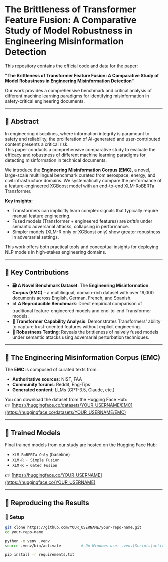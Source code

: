 # The Brittleness of Transformer Feature Fusion: A Comparative Study of Model Robustness in Engineering Misinformation Detection

This repository contains the official code and data for the paper:

**"The Brittleness of Transformer Feature Fusion: A Comparative Study of Model Robustness in Engineering Misinformation Detection"**

Our work provides a comprehensive benchmark and critical analysis of different machine learning paradigms for identifying misinformation in safety-critical engineering documents.

---

## 📝 Abstract

In engineering disciplines, where information integrity is paramount to safety and reliability, the proliferation of AI-generated and user-contributed content presents a critical risk.  
This paper conducts a comprehensive comparative study to evaluate the efficacy and robustness of different machine learning paradigms for detecting misinformation in technical documents.

We introduce the **Engineering Misinformation Corpus (EMC)**, a novel, large-scale multilingual benchmark curated from aerospace, energy, and civil infrastructure domains. We systematically compare the performance of a feature-engineered XGBoost model with an end-to-end XLM-RoBERTa Transformer.

**Key insights:**
- Transformers can implicitly learn complex signals that typically require manual feature engineering.
- Fused models (Transformer + engineered features) are *brittle* under semantic adversarial attacks, collapsing in performance.
- Simpler models (XLM-R only or XGBoost only) show greater robustness in adversarial settings.

This work offers both practical tools and conceptual insights for deploying NLP models in high-stakes engineering domains.

---

## 🚀 Key Contributions

- **🗃 A Novel Benchmark Dataset**: The **Engineering Misinformation Corpus (EMC)** – a multilingual, domain-rich dataset with over 19,000 documents across English, German, French, and Spanish.
- **📊 A Reproducible Benchmark**: Direct empirical comparison of traditional feature-engineered models and end-to-end Transformer models.
- **🤖 Transformer Capability Analysis**: Demonstrates Transformers' ability to capture trust-oriented features without explicit engineering.
- **🧪 Robustness Testing**: Reveals the brittleness of naively fused models under semantic attacks using adversarial perturbation techniques.

---

## 📂 The Engineering Misinformation Corpus (EMC)

The **EMC** is composed of curated texts from:
- **Authoritative sources**: NIST, FAA
- **Community forums**: Reddit, Eng-Tips
- **Generated content**: LLMs (GPT-3.5, Claude, etc.)

You can download the dataset from the Hugging Face Hub:  
👉 [https://huggingface.co/datasets/YOUR_USERNAME/EMC](https://huggingface.co/datasets/YOUR_USERNAME/EMC)

---

## 💾 Trained Models

Final trained models from our study are hosted on the Hugging Face Hub:

- `XLM-RoBERTa Only` (baseline)
- `XLM-R + Simple Fusion`
- `XLM-R + Gated Fusion`

👉 [https://huggingface.co/YOUR_USERNAME](https://huggingface.co/YOUR_USERNAME)

---

## 🔁 Reproducing the Results

### 🔧 Setup

```bash
git clone https://github.com/YOUR_USERNAME/your-repo-name.git
cd your-repo-name

python -m venv .venv
source .venv/bin/activate         # On Windows use: .venv\Scripts\activate

pip install -r requirements.txt
